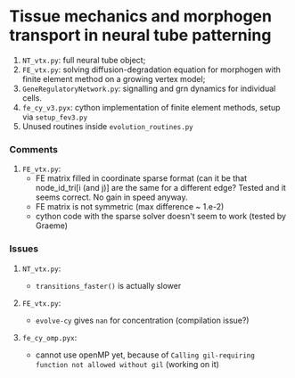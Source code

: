 # Tissue mechanics and morphogen transport in neural tube patterning

1. `NT_vtx.py`: full neural tube object;
2. `FE_vtx.py`: solving diffusion-degradation equation for morphogen with finite element method on a growing vertex model;
3. `GeneRegulatoryNetwork.py`: signalling and grn dynamics for individual cells.
4. `fe_cy_v3.pyx`: cython implementation of finite element methods, setup via `setup_fev3.py`
5. Unused routines inside `evolution_routines.py`


### Comments

1. `FE_vtx.py`:
	- FE matrix filled in coordinate sparse format (can it be that node_id_tri[i (and j)] are the same for a different edge? Tested and it seems correct. No gain in speed anyway.
	- FE matrix is not symmetric (max difference ~ 1.e-2)
	- cython code with the sparse solver doesn't seem to work (tested by Graeme)

### Issues

1. `NT_vtx.py`:
	- `transitions_faster()` is actually slower

2. `FE_vtx.py`:
	- `evolve-cy` gives `nan` for concentration (compilation issue?)

3. `fe_cy_omp.pyx`:
	- cannot use openMP yet, because of `Calling gil-requiring function not allowed without gil` (working on it)